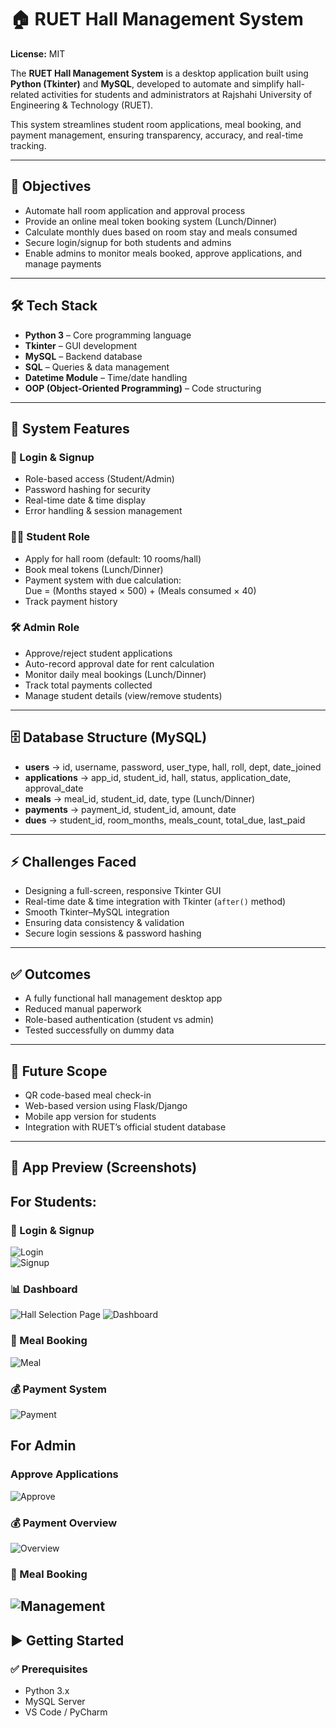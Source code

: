 # 🏠 RUET Hall Management System
**License:** MIT  

The **RUET Hall Management System** is a desktop application built using **Python (Tkinter)** and **MySQL**, developed to automate and simplify hall-related activities for students and administrators at Rajshahi University of Engineering & Technology (RUET).  

This system streamlines student room applications, meal booking, and payment management, ensuring transparency, accuracy, and real-time tracking.  

---

## 🎯 Objectives
- Automate hall room application and approval process  
- Provide an online meal token booking system (Lunch/Dinner)  
- Calculate monthly dues based on room stay and meals consumed  
- Secure login/signup for both students and admins  
- Enable admins to monitor meals booked, approve applications, and manage payments  

---

## 🛠️ Tech Stack
- **Python 3** – Core programming language  
- **Tkinter** – GUI development  
- **MySQL** – Backend database  
- **SQL** – Queries & data management  
- **Datetime Module** – Time/date handling  
- **OOP (Object-Oriented Programming)** – Code structuring  

---

## 🚀 System Features

### 🔐 Login & Signup
- Role-based access (Student/Admin)  
- Password hashing for security  
- Real-time date & time display  
- Error handling & session management  

### 👨‍🎓 Student Role
- Apply for hall room (default: 10 rooms/hall)  
- Book meal tokens (Lunch/Dinner)  
- Payment system with due calculation:  
Due = (Months stayed × 500) + (Meals consumed × 40)
- Track payment history  

### 🛠️ Admin Role
- Approve/reject student applications  
- Auto-record approval date for rent calculation  
- Monitor daily meal bookings (Lunch/Dinner)  
- Track total payments collected  
- Manage student details (view/remove students)  

---

## 🗄️ Database Structure (MySQL)
- **users** → id, username, password, user_type, hall, roll, dept, date_joined  
- **applications** → app_id, student_id, hall, status, application_date, approval_date  
- **meals** → meal_id, student_id, date, type (Lunch/Dinner)  
- **payments** → payment_id, student_id, amount, date  
- **dues** → student_id, room_months, meals_count, total_due, last_paid  

---

## ⚡ Challenges Faced
- Designing a full-screen, responsive Tkinter GUI  
- Real-time date & time integration with Tkinter (`after()` method)  
- Smooth Tkinter–MySQL integration  
- Ensuring data consistency & validation  
- Secure login sessions & password hashing  

---

## ✅ Outcomes
- A fully functional hall management desktop app  
- Reduced manual paperwork  
- Role-based authentication (student vs admin)  
- Tested successfully on dummy data  

---

## 🔮 Future Scope
- QR code-based meal check-in  
- Web-based version using Flask/Django  
- Mobile app version for students  
- Integration with RUET’s official student database  

---

## 📸 App Preview (Screenshots)
## For Students:
### 🔐 Login & Signup  
![Login](Screenshots/Login.png)  
![Signup](Screenshots/Signup.png)  

### 📊 Dashboard
![Hall Selection Page](Screenshots/Hall_Selection.png)
![Dashboard](Screenshots/dashboard.png)  

### 🍴 Meal Booking  
![Meal](Screenshots/Token.png)  

### 💰 Payment System  
![Payment](Screenshots/Payment.png)  

## For Admin
###  Approve Applications  
![Approve](Screenshots/Approve.png) 
### 💰 Payment Overview
![Overview](Screenshots/Payment_Overview.png) 
### 🍴 Meal Booking  
![Management](Screenshots/Stu_management.png) 
---

## ▶️ Getting Started

### ✅ Prerequisites
- Python 3.x  
- MySQL Server  
- VS Code / PyCharm  
